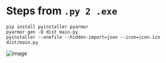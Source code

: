 # **Steps from** `.py 2 .exe`

    pip install pyinstaller pyarmor
    pyarmor gen -O dist main.py
    pyinstaller --onefile --hidden-import=json --icon=icon.ico dist/main.py

![image](https://github.com/user-attachments/assets/4d259b58-59d4-4804-a048-8424e3258a59)
